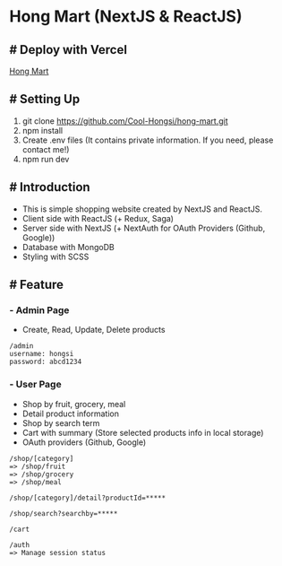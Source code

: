 # Hong Mart (NextJS & ReactJS)

## # Deploy with Vercel
[Hong Mart](https://hong-mart.vercel.app)

## # Setting Up
1. git clone https://github.com/Cool-Hongsi/hong-mart.git
2. npm install
3. Create .env files (It contains private information. If you need, please contact me!)
4. npm run dev

## # Introduction
- This is simple shopping website created by NextJS and ReactJS.
- Client side with ReactJS (+ Redux, Saga)
- Server side with NextJS (+ NextAuth for OAuth Providers (Github, Google))
- Database with MongoDB
- Styling with SCSS

## # Feature
### - Admin Page
- Create, Read, Update, Delete products
```
/admin
username: hongsi
password: abcd1234
```
### - User Page
- Shop by fruit, grocery, meal
- Detail product information
- Shop by search term
- Cart with summary (Store selected products info in local storage)
- OAuth providers (Github, Google)
```
/shop/[category]
=> /shop/fruit
=> /shop/grocery
=> /shop/meal

/shop/[category]/detail?productId=*****

/shop/search?searchby=*****

/cart

/auth
=> Manage session status
```